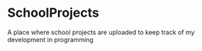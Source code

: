 # SchoolProjects
A place where school projects are uploaded to keep track of my development in programming
